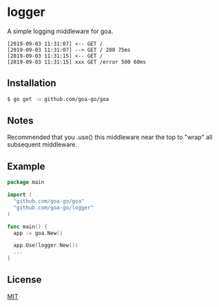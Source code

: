 # logger
A simple logging middleware for goa.

```
[2019-09-03 11:31:07] <-- GET /
[2019-09-03 11:31:07] --> GET / 200 75ms
[2019-09-03 11:31:15] <-- GET /
[2019-09-03 11:31:15] xxx GET /error 500 60ms
```

## Installation

```bash
$ go get -u github.com/goa-go/goa
```
## Notes

Recommended that you .use() this middleware near the top to "wrap" all subsequent middleware.

## Example
```go
package main

import (
  "github.com/goa-go/goa"
  "github.com/goa-go/logger"
)

func main() {
  app := goa.New()

  app.Use(logger.New())
  ...
}
```

## License

[MIT](https://github.com/goa-go/logger/blob/master/LICENSE)
